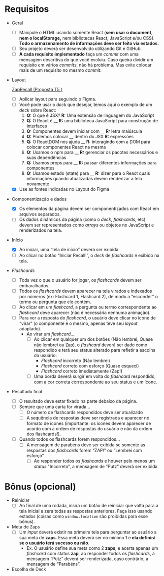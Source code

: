 # Requisitos

- Geral
    - [ ]  Manipule o HTML usando somente React (**sem usar o document, nem o localStorage,** nem bibliotecas React, JavaScript e/ou CSS). **Todo o armazenamento de informações deve ser feito via estados.**
    - [ ]  Seu projeto deverá ser desenvolvido utilizando Git e GitHub.
    - [ ]  **A cada requisito implementado** faça um *commit* com uma mensagem descritiva do que você evoluiu. Caso queira dividir um requisito em vários *commits*, não há problema. Mas evite colocar mais de um requisito no mesmo *commit*.
- Layout
    
    [ZapRecall (Proposta T5 )](https://www.figma.com/file/DACvsO649ncOAfI0PWzyl3/ZapRecall-(Proposta-T5-)?node-id=0%3A1)
    
    - [ ]  Aplicar layout para seguindo o Figma.
    - [ ]  Você pode usar o *deck* que desejar, temos aqui o exemplo de um *deck* sobre React:
        1. **Q:** O que é JSX? **R:** Uma extensão de linguagem do JavaScript
        2. **Q:** O React é __ **R:** uma biblioteca JavaScript para construção de interfaces
        3. **Q:** Componentes devem iniciar com __ **R:** letra maiúscula
        4. **Q:** Podemos colocar __ dentro do JSX **R:** expressões
        5. **Q:** O ReactDOM nos ajuda __ **R:** interagindo com a DOM para colocar componentes React na mesma
        6. **Q:** Usamos o npm para __ **R:** gerenciar os pacotes necessários e suas dependências
        7. **Q:** Usamos props para __ **R:** passar diferentes informações para componentes 
        8. **Q:** Usamos estado (state) para __ **R:** dizer para o React quais informações quando atualizadas devem renderizar a tela novamente
    - [X]  Use as fontes indicadas no Layout do Figma
- Componentização e dados
    - [X]  Os elementos da página devem ser componentizados com React em arquivos separados.
    - [ ]  Os dados dinâmicos da página (como o *deck*, *flashcards*, etc) devem ser representados como *arrays* ou objetos no JavaScript e renderizados na tela.
- Início
    - [X]  Ao iniciar, uma “tela de início” deverá ser exibida.
    - [ ]  Ao clicar no botão “Iniciar Recall!”, o *deck* de *flashcards* é exibido na tela.
- *Flashcards*
    - [ ]  Toda vez o que o usuário for jogar, os *flashcards* devem ser embaralhados.
    - [ ]  Todos os *flashcards* devem aparecer na tela virados e indexados por números (ex: Flashcard 1, Flashcard 2), de modo a “esconder” o termo ou pergunta que ele contém.
    - [ ]  Ao clicar em um *flashcard*, a pergunta ou termo correspondente ao *flashcard* deve aparecer (não é necessária nenhuma animação).
    - [ ]  Para ver a resposta do *flashcard*, o usuário deve clicar no ícone de “virar” (o componente é o mesmo, apenas teve seu *layout* adaptado).
        - Ao virar um *flashcard*...
            - [ ]  Ao clicar em qualquer um dos botões (Não lembrei, Quase não lembrei ou Zap), o *flashcard* deverá ser dado como respondido e terá seu status alterado para refletir a escolha do usuário:
                - *Flashcard* incorreto (Não lembrei)
                - *Flashcard* correto com esforço (Quase esqueci)
                - *Flashcard* correto imediatamente (Zap!)
            - [ ]  Uma borda deverá surgir em volta do *flashcard* respondido, com a cor correta correspondente ao seu status e um ícone.
- Resultado final
    - [ ]  O resultado deve estar fixado na parte debaixo da página.
    - [ ]  Sempre que uma carta for virada...
        - [ ]  O número de flashcards respondidos deve ser atualizado
        - [ ]  A sequência de respostas deve ser registrada e aparecer no formato de ícones (importante: os ícones devem aparecer de acordo com a ordem de respostas do usuário e não da ordem dos flashcards!).
    - [ ]  Quando todos os flashcards forem respondidos...
        - [ ]  A mensagem de parabéns deve ser exibida se somente as respostas dos *flashcards* forem “ZAP!” ou “Lembrei com esforço”.
            - [ ]  Ao responder todos os *flashcards* e houver pelo menos um *status* "Incorreto", a mensagem de “Putz” deverá ser exibida.

# Bônus (opcional)

- Reiniciar
    - [ ]  Ao final de uma rodada, insira um botão de reiniciar que volta para a tela inicial e zera todas as respostas anteriores. Faça isso usando estados (coisas como `window.location` são proibidas para esse bônus).
- Meta de Zaps
    - [ ]  Um *input* deverá existir na primeira tela para perguntar ao usuário a sua meta de **zaps**. Essa meta deverá ser no mínimo 1 e **ela definirá se o usuário terá sucesso ou não**.
        - Ex. O usuário define sua meta como 2 **zaps**, e acerta apenas um *flashcard* com status **zap**, ao responder todos os *flashcards*, a mensagem “Putz” deverá ser renderizada, caso contrário, a mensagem de “Parabéns”.
- Escolha de Deck